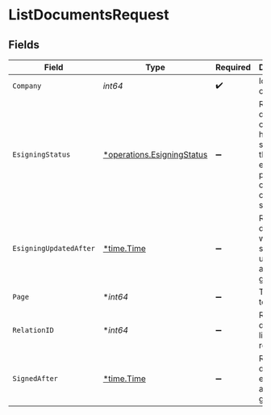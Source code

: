 # ListDocumentsRequest


## Fields

| Field                                                                                         | Type                                                                                          | Required                                                                                      | Description                                                                                   |
| --------------------------------------------------------------------------------------------- | --------------------------------------------------------------------------------------------- | --------------------------------------------------------------------------------------------- | --------------------------------------------------------------------------------------------- |
| `Company`                                                                                     | *int64*                                                                                       | :heavy_check_mark:                                                                            | Id of the company                                                                             |
| `EsigningStatus`                                                                              | [*operations.EsigningStatus](../../../pkg/models/operations/esigningstatus.md)                | :heavy_minus_sign:                                                                            | Return documents currently having this status in the eSigning process, can be comma separated |
| `EsigningUpdatedAfter`                                                                        | [*time.Time](https://pkg.go.dev/time#Time)                                                    | :heavy_minus_sign:                                                                            | Return documents where e-signing was updated after the given date                             |
| `Page`                                                                                        | **int64*                                                                                      | :heavy_minus_sign:                                                                            | The page to retrieve                                                                          |
| `RelationID`                                                                                  | **int64*                                                                                      | :heavy_minus_sign:                                                                            | Return documents linked to a relation                                                         |
| `SignedAfter`                                                                                 | [*time.Time](https://pkg.go.dev/time#Time)                                                    | :heavy_minus_sign:                                                                            | Return documents e-signed after the given date                                                |